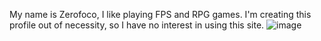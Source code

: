 My name is Zerofoco, I like playing FPS and RPG games.
I'm creating this profile out of necessity, so I have no interest in using this site.
![image](https://github.com/user-attachments/assets/fcb4262f-c983-412b-8a52-579f174eed72)
